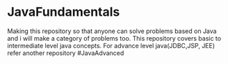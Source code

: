 # JavaFundamentals
Making this repository so that anyone can solve problems based on Java and i will make a category of problems too.
This repository covers basic to intermediate level java concepts.
For advance level java(JDBC,JSP, JEE) refer another repository #JavaAdvanced

